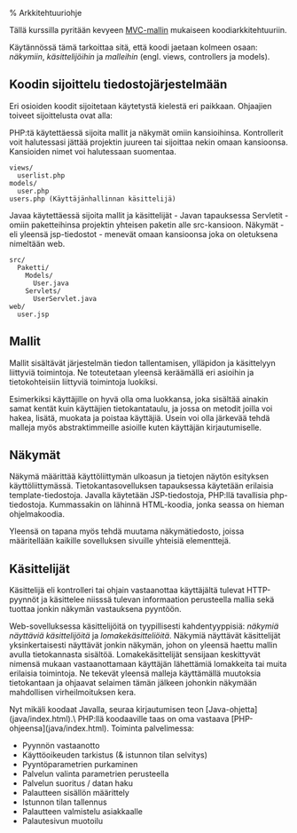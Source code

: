% Arkkitehtuuriohje

Tällä kurssilla pyritään kevyeen [MVC-mallin](http://fi.wikipedia.org/wiki/MVC-arkkitehtuuri) mukaiseen 
koodiarkkitehtuuriin.

Käytännössä tämä tarkoittaa sitä, että koodi jaetaan 
kolmeen osaan: 
_näkymiin_, _käsittelijöihin_ ja _malleihin_ 
(engl. views, controllers ja models).

## Koodin sijoittelu tiedostojärjestelmään

Eri osioiden koodit sijoitetaan käytetystä kielestä eri paikkaan.
Ohjaajien toiveet sijoittelusta ovat alla:

<tabs>
<tab title="PHP-esimerkkisijoittelu">

PHP:tä käytettäessä sijoita mallit 
ja näkymät omiin kansioihinsa.
Kontrollerit voit halutessasi jättää
projektin juureen tai sijoittaa nekin omaan
kansioonsa. Kansioiden nimet voi halutessaan suomentaa.

~~~
views/
  userlist.php
models/
  user.php
users.php (Käyttäjänhallinnan käsittelijä)
~~~

</tab>
<tab title="Java-esimerkkisijoittelu">

Javaa käytettäessä sijoita mallit 
ja käsittelijät - Javan tapauksessa Servletit - omiin paketteihinsa
projektin yhteisen paketin alle src-kansioon.
Näkymät - eli yleensä jsp-tiedostot - menevät omaan kansioonsa 
joka on oletuksena nimeltään web.

~~~
src/
  Paketti/
    Models/
      User.java
    Servlets/
      UserServlet.java
web/
  user.jsp
~~~

</tab>
</tabs>

## Mallit

Mallit sisältävät järjestelmän tiedon tallentamisen, ylläpidon 
ja käsittelyyn liittyviä toimintoja. 
Ne toteutetaan yleensä keräämällä eri asioihin ja tietokohteisiin 
liittyviä toimintoja luokiksi. 

Esimerkiksi käyttäjille on hyvä olla oma luokkansa, joka 
sisältää ainakin samat kentät kuin käyttäjien tietokantataulu,
ja jossa on metodit joilla voi hakea, lisätä, muokata ja poistaa käyttäjiä. 
Usein voi olla järkevää tehdä malleja myös abstraktimmeille asioille kuten käyttäjän kirjautumiselle.

## Näkymät

Näkymä määrittää käyttöliittymän ulkoasun ja tietojen näytön esityksen käyttöliittymässä. 
Tietokantasovelluksen tapauksessa käytetään erilaisia template-tiedostoja. Javalla käytetään JSP-tiedostoja, PHP:llä tavallisia 
php-tiedostoja. Kummassakin on lähinnä HTML-koodia,
jonka seassa on hieman ohjelmakoodia.

Yleensä on tapana myös tehdä muutama näkymätiedosto,
joissa määritellään kaikille sovelluksen sivuille yhteisiä elementtejä.

## Käsittelijät

Käsittelijä eli kontrolleri tai ohjain vastaanottaa 
käyttäjältä tulevat HTTP-pyynnöt 
ja käsittelee niisssä tulevan informaation perusteella 
mallia sekä tuottaa jonkin näkymän vastauksena pyyntöön.

Web-sovelluksessa käsittelijöitä on tyypillisesti kahdentyyppisiä:
_näkymiä näyttäviä käsittelijöitä_ ja _lomakekäsitteliöitä_.
Näkymiä näyttävät käsittelijät yksinkertaisesti näyttävät jonkin näkymän,
johon on yleensä haettu mallin avulla tietokannasta sisältöä.
Lomakekäsittelijät sensijaan keskittyvät nimensä mukaan
vastaanottamaan käyttäjän lähettämiä lomakkeita
tai muita erilaisia toimintoja.
Ne tekevät yleensä malleja käyttämällä muutoksia tietokantaan
ja ohjaavat selaimen tämän jälkeen johonkin näkymään mahdollisen 
virheilmoituksen kera.

<next>
Nyt mikäli koodaat Javalla, seuraa kirjautumisen teon [Java-ohjetta](java/index.html).\
PHP:llä koodaaville taas on oma vastaava [PHP-ohjeensa](java/index.html).
</next>

<comment>
Toiminta palvelimessa:

* Pyynnön vastaanotto
* Käyttöoikeuden tarkistus (& istunnon tilan selvitys)
* Pyyntöparametrien purkaminen
* Palvelun valinta parametrien perusteella
* Palvelun suoritus / datan haku
* Palautteen sisällön määrittely
* Istunnon tilan tallennus
* Palautteen valmistelu asiakkaalle
* Palautesivun muotoilu

</comment>
